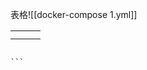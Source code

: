 

表格![[docker-compose 1.yml]]

|     |     |     |
| --- | --- | --- |
|     |     |     |
|     |     |     |

`````

```
